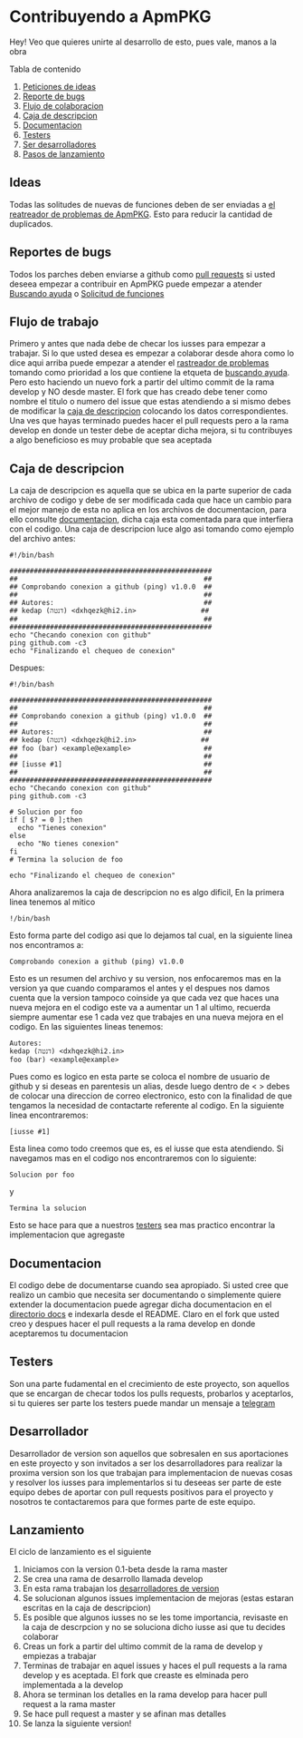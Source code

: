 # Contribuyendo a ApmPKG
Hey! Veo que quieres unirte al desarrollo de esto, pues vale, manos a la obra

Tabla de contenido
1. [Peticiones de ideas](#ideas)
2. [Reporte de bugs](#reportes-de-bugs)
3. [Flujo de colaboracion](#flujo-de-trabajo)
4. [Caja de descripcion](#caja-de-descripcion)
5. [Documentacion](#documentacion)
6. [Testers](#testers)
7. [Ser desarrolladores](#desarrollador)
8. [Pasos de lanzamiento](#lanzamiento)

## Ideas
Todas las solitudes de nuevas de funciones deben de ser enviadas a [el reatreador de problemas de ApmPKG](https://github.com/Kedap/apmpkg/issues). Esto para reducir la cantidad de duplicados.

## Reportes de bugs

Todos los parches deben enviarse a github como [pull requests](https://github.com/Kedap/apmpkg/pulls) si usted deseea empezar a contribuir en ApmPKG puede empezar a atender [Buscando ayuda](https://github.com/Kedap/apmpkg/labels/buscando%20ayuda) o [Solicitud de funciones](https://github.com/Kedap/apmpkg/labels/mejora)

## Flujo de trabajo

Primero y antes que nada debe de checar los iusses para empezar a trabajar. Si lo que usted desea es empezar a colaborar desde ahora como lo dice aqui arriba puede empezar a atender el [rastreador de problemas](https://github.com/Kedap/apmpkg/issues) tomando como prioridad a los que contiene la etqueta de [buscando ayuda](https://github.com/Kedap/apmpkg/labels/buscando%20ayuda). Pero esto haciendo un nuevo fork a partir del ultimo commit de la rama develop y NO desde master. El fork que has creado debe tener como nombre el titulo o numero del issue que estas atendiendo a si mismo debes de modificar la [caja de descripcion](#caja-de-descripcion) colocando los datos correspondientes. Una ves que hayas terminado puedes hacer el pull requests pero a la rama develop en donde un tester debe de aceptar dicha mejora, si tu contribuyes a algo beneficioso es muy probable que sea aceptada

## Caja de descripcion

La caja de descripcion es aquella que se ubica en la parte superior de cada archivo de codigo y debe de ser modificada cada que hace un cambio para el mejor manejo de esta no aplica en los archivos de documentacion, para ello consulte [documentacion](#documentacion), dicha caja esta comentada para que interfiera con el codigo. Una caja de descripcion luce algo asi tomando como ejemplo del archivo antes:
```
#!/bin/bash

##################################################
##                                              ##
## Comprobando conexion a github (ping) v1.0.0  ##
##                                              ##
## Autores:                                     ##
## kedap (דנטה) <dxhqezk@hi2.in>                ##
##                                              ##
##################################################
echo "Checando conexion con github"
ping github.com -c3
echo "Finalizando el chequeo de conexion"
```
Despues:
```
#!/bin/bash

##################################################
##                                              ##
## Comprobando conexion a github (ping) v1.0.0  ##
##                                              ##
## Autores:                                     ##
## kedap (דנטה) <dxhqezk@hi2.in>                ##
## foo (bar) <example@example>                  ##
##                                              ##
## [iusse #1]                                   ##
##                                              ##
##################################################
echo "Checando conexion con github"
ping github.com -c3

# Solucion por foo
if [ $? = 0 ];then
  echo "Tienes conexion"
else
  echo "No tienes conexion"
fi
# Termina la solucion de foo

echo "Finalizando el chequeo de conexion"
```
Ahora analizaremos la caja de descripcion no es algo dificil, En la primera linea tenemos al mitico

`!/bin/bash`

Esto forma parte del codigo asi que lo dejamos tal cual, en la siguiente linea nos encontramos a:

`Comprobando conexion a github (ping) v1.0.0`

Esto es un resumen del archivo y su version, nos enfocaremos mas en la version ya que cuando comparamos el antes y el despues nos damos cuenta que la version tampoco coinside ya que cada vez que haces una nueva mejora en el codigo este va a aumentar un 1 al ultimo, recuerda siempre aumentar ese 1 cada vez que trabajes en una nueva mejora en el codigo. En las siguientes lineas tenemos:

```
Autores:
kedap (דנטה) <dxhqezk@hi2.in>
foo (bar) <example@example>
```

Pues como es logico en esta parte se coloca el nombre de usuario de github y si deseas en parentesis un alias, desde luego dentro de < > debes de colocar una direccion de correo electronico, esto con la finalidad de que tengamos la necesidad de contactarte referente al codigo. En la siguiente linea encontraremos:

`[iusse #1]`

Esta linea como todo creemos que es, es el iusse que esta atendiendo. Si navegamos mas en el codigo nos encontraremos con lo siguiente:

`Solucion por foo`

y

`Termina la solucion`

Esto se hace para que a nuestros [testers](#testers) sea mas practico encontrar la implementacion que agregaste

## Documentacion
El codigo debe de documentarse cuando sea apropiado. Si usted cree que realizo un cambio que necesita ser documentando o simplemente quiere extender la documentacion puede agregar dicha documentacion en el [directorio docs](doc/) e indexarla desde el README. Claro en el fork que usted creo y despues hacer el pull requests a la rama develop en donde aceptaremos tu documentacion

## Testers

Son una parte fudamental en el crecimiento de este proyecto, son aquellos que se encargan de checar todos los pulls requests, probarlos y aceptarlos, si tu quieres ser parte los testers puede mandar un mensaje a [telegram](https://t.me/Kedap_Develop)

## Desarrollador

Desarrollador de version son aquellos que sobresalen en sus aportaciones en este proyecto y son invitados a ser los desarrolladores para realizar la proxima version son los que trabajan para implementacion de nuevas cosas y resolver los iusses para implementarlos si tu deseeas ser parte de este equipo debes de aportar con pull requests positivos para el proyecto y nosotros te contactaremos para que formes parte de este equipo.

## Lanzamiento

El ciclo de lanzamiento es el siguiente 
1. Iniciamos con la version 0.1-beta desde la rama master 
2. Se crea una rama de desarrollo llamada develop
3. En esta rama trabajan los [desarrolladores de version](#desarrollador) 
4. Se solucionan algunos issues implementacion de mejoras (estas estaran escritas en la caja de descripcion) 
5. Es posible que algunos iusses no se les tome importancia, revisaste en la caja de descrpcion y no se soluciona dicho iusse asi que tu decides colaborar 
6. Creas un fork a partir del ultimo commit de la rama de develop y empiezas a trabajar 
7. Terminas de trabajar en aquel issues y haces el pull requests a la rama develop y es aceptada. El fork que creaste es elminada pero implementada a la develop 
8. Ahora se terminan los detalles en la rama develop para hacer pull request a la rama master 
9. Se hace pull request a master y se afinan mas detalles
10. Se lanza la siguiente version!

